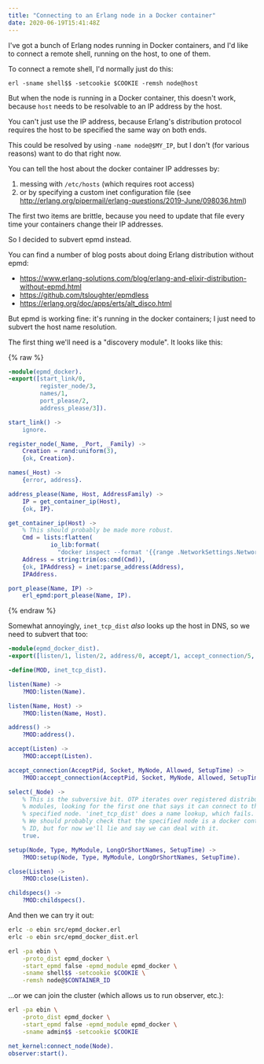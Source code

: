 ```yaml
---
title: "Connecting to an Erlang node in a Docker container"
date: 2020-06-19T15:41:48Z
---
```


I've got a bunch of Erlang nodes running in Docker containers, and I'd
like to connect a remote shell, running on the host, to one of them.

To connect a remote shell, I'd normally just do this:

    erl -sname shell$$ -setcookie $COOKIE -remsh node@host

But when the node is running in a Docker container, this doesn't work, because
`host` needs to be resolvable to an IP address by the host.

You can't just use the IP address, because Erlang's distribution protocol
requires the host to be specified the same way on both ends.

This could be resolved by using `-name node@$MY_IP`, but I don't (for various reasons)
want to do that right now.

You can tell the host about the docker container IP addresses by:

1. messing with `/etc/hosts` (which requires root access)
2. or by specifying a custom inet configuration file (see http://erlang.org/pipermail/erlang-questions/2019-June/098036.html)

The first two items are brittle, because you need to update that file every time
your containers change their IP addresses.

So I decided to subvert epmd instead.

You can find a number of blog posts about doing Erlang distribution without epmd:

- https://www.erlang-solutions.com/blog/erlang-and-elixir-distribution-without-epmd.html
- https://github.com/tsloughter/epmdless
- https://erlang.org/doc/apps/erts/alt_disco.html

But epmd is working fine: it's running in the docker containers; I just need to subvert
the host name resolution.

The first thing we'll need is a "discovery module". It looks like this:

{% raw %}
```erlang
-module(epmd_docker).
-export([start_link/0,
         register_node/3,
         names/1,
         port_please/2,
         address_please/3]).

start_link() ->
    ignore.

register_node(_Name, _Port, _Family) ->
    Creation = rand:uniform(3),
    {ok, Creation}.

names(_Host) ->
    {error, address}.

address_please(Name, Host, AddressFamily) ->
    IP = get_container_ip(Host),
    {ok, IP}.

get_container_ip(Host) ->
    % This should probably be made more robust.
    Cmd = lists:flatten(
            io_lib:format(
              "docker inspect --format '{{range .NetworkSettings.Networks}}{{.IPAddress}}{{end}}' ~s", [Host])),
    Address = string:trim(os:cmd(Cmd)),
    {ok, IPAddress} = inet:parse_address(Address),
    IPAddress.

port_please(Name, IP) ->
    erl_epmd:port_please(Name, IP).
```
{% endraw %}

Somewhat annoyingly, `inet_tcp_dist` _also_ looks up the host in DNS, so we need
to subvert that too:

```erlang
-module(epmd_docker_dist).
-export([listen/1, listen/2, address/0, accept/1, accept_connection/5, select/1, setup/5, close/1, childspecs/0]).

-define(MOD, inet_tcp_dist).

listen(Name) ->
    ?MOD:listen(Name).

listen(Name, Host) ->
    ?MOD:listen(Name, Host).

address() ->
    ?MOD:address().

accept(Listen) ->
    ?MOD:accept(Listen).

accept_connection(AcceptPid, Socket, MyNode, Allowed, SetupTime) ->
    ?MOD:accept_connection(AcceptPid, Socket, MyNode, Allowed, SetupTime).

select(_Node) ->
    % This is the subversive bit. OTP iterates over registered distribution
    % modules, looking for the first one that says it can connect to the
    % specified node. 'inet_tcp_dist' does a name lookup, which fails.
    % We should probably check that the specified node is a docker container
    % ID, but for now we'll lie and say we can deal with it.
    true.

setup(Node, Type, MyModule, LongOrShortNames, SetupTime) ->
    ?MOD:setup(Node, Type, MyModule, LongOrShortNames, SetupTime).

close(Listen) ->
    ?MOD:close(Listen).

childspecs() ->
    ?MOD:childspecs().
```

And then we can try it out:

```sh
erlc -o ebin src/epmd_docker.erl
erlc -o ebin src/epmd_docker_dist.erl
```

```sh
erl -pa ebin \
    -proto_dist epmd_docker \
    -start_epmd false -epmd_module epmd_docker \
    -sname shell$$ -setcookie $COOKIE \
    -remsh node@$CONTAINER_ID
```

...or we can join the cluster (which allows us to run observer, etc.):

```sh
erl -pa ebin \
    -proto_dist epmd_docker \
    -start_epmd false -epmd_module epmd_docker \
    -sname admin$$ -setcookie $COOKIE
```

```erlang
net_kernel:connect_node(Node).
observer:start().
```
